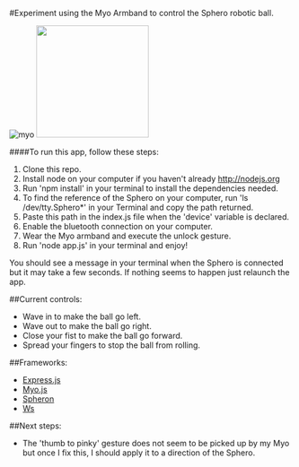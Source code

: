 #Experiment using the Myo Armband to control the Sphero robotic ball.

![myo](http://www.hobbr.com/wp-content/uploads/2014/02/Myo-gesture-control-armband-1-300x282.jpg)
<img src="http://main.makeuseoflimited.netdna-cdn.com/wp-content/uploads/2013/09/sphero-apple.png" width="200px">

####To run this app, follow these steps:

1. Clone this repo.
2. Install node on your computer if you haven't already http://nodejs.org
3. Run 'npm install' in your terminal to install the dependencies needed.
4. To find the reference of the Sphero on your computer, run 'ls /dev/tty.Sphero*' in your Terminal and copy the path returned.
5. Paste this path in the index.js file when the 'device' variable is declared.
6. Enable the bluetooth connection on your computer.
7. Wear the Myo armband and execute the unlock gesture.
7. Run 'node app.js' in your terminal and enjoy!

You should see a message in your terminal when the Sphero is connected but it may take a few seconds. If nothing seems to happen just relaunch the app.

##Current controls:

* Wave in to make the ball go left.
* Wave out to make the ball go right.
* Close your fist to make the ball go forward.
* Spread your fingers to stop the ball from rolling.


##Frameworks:

* [Express.js](http://expressjs.com/)
* [Myo.js](https://github.com/stolksdorf/myo.js)
* [Spheron](https://github.com/alchemycs/spheron)
* [Ws](http://einaros.github.io/ws/)


##Next steps:

* The 'thumb to pinky' gesture does not seem to be picked up by my Myo but once I fix this, I should apply it to a direction of the Sphero.


